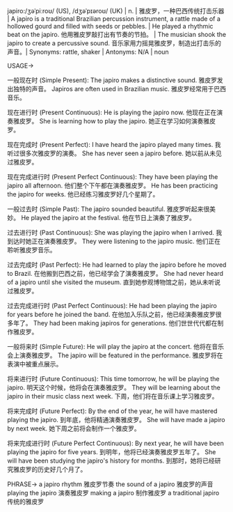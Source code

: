 japiro:/ʒəˈpiːroʊ/ (US), /dʒəˈpɪəroʊ/ (UK) | n. | 雅皮罗，一种巴西传统打击乐器 | A japiro is a traditional Brazilian percussion instrument, a rattle made of a hollowed gourd and filled with seeds or pebbles. |  He played a rhythmic beat on the japiro. 他用雅皮罗敲打出有节奏的节拍。 | The musician shook the japiro to create a percussive sound.  音乐家用力摇晃雅皮罗，制造出打击乐的声音。| Synonyms: rattle, shaker | Antonyms: N/A | noun


USAGE->

一般现在时 (Simple Present):
The japiro makes a distinctive sound. 雅皮罗发出独特的声音。
Japiros are often used in Brazilian music. 雅皮罗经常用于巴西音乐。

现在进行时 (Present Continuous):
He is playing the japiro now. 他现在正在演奏雅皮罗。
She is learning how to play the japiro. 她正在学习如何演奏雅皮罗。

现在完成时 (Present Perfect):
I have heard the japiro played many times. 我听过很多次雅皮罗的演奏。
She has never seen a japiro before. 她以前从未见过雅皮罗。

现在完成进行时 (Present Perfect Continuous):
They have been playing the japiro all afternoon. 他们整个下午都在演奏雅皮罗。
He has been practicing the japiro for weeks. 他已经练习雅皮罗好几个星期了。

一般过去时 (Simple Past):
The japiro sounded beautiful. 雅皮罗听起来很美妙。
He played the japiro at the festival. 他在节日上演奏了雅皮罗。

过去进行时 (Past Continuous):
She was playing the japiro when I arrived. 我到达时她正在演奏雅皮罗。
They were listening to the japiro music. 他们正在聆听雅皮罗音乐。

过去完成时 (Past Perfect):
He had learned to play the japiro before he moved to Brazil. 在他搬到巴西之前，他已经学会了演奏雅皮罗。
She had never heard of a japiro until she visited the museum.  直到她参观博物馆之前，她从未听说过雅皮罗。

过去完成进行时 (Past Perfect Continuous):
He had been playing the japiro for years before he joined the band. 在他加入乐队之前，他已经演奏雅皮罗很多年了。
They had been making japiros for generations. 他们世世代代都在制作雅皮罗。

一般将来时 (Simple Future):
He will play the japiro at the concert. 他将在音乐会上演奏雅皮罗。
The japiro will be featured in the performance. 雅皮罗将在表演中被重点展示。

将来进行时 (Future Continuous):
This time tomorrow, he will be playing the japiro. 明天这个时候，他将会在演奏雅皮罗。
They will be learning about the japiro in their music class next week. 下周，他们将在音乐课上学习雅皮罗。


将来完成时 (Future Perfect):
By the end of the year, he will have mastered playing the japiro. 到年底，他将精通演奏雅皮罗。
She will have made a japiro by next week.  她下周之前将会制作一个雅皮罗。

将来完成进行时 (Future Perfect Continuous):
By next year, he will have been playing the japiro for five years. 到明年，他将已经演奏雅皮罗五年了。
She will have been studying the japiro's history for months.  到那时，她将已经研究雅皮罗的历史好几个月了。

PHRASE->
a japiro rhythm  雅皮罗节奏
the sound of a japiro 雅皮罗的声音
playing the japiro 演奏雅皮罗
making a japiro 制作雅皮罗
a traditional japiro  传统的雅皮罗
